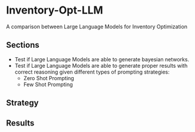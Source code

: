 # Inventory-Opt-LLM
A comparison between Large Language Models for Inventory Optimization

## Sections
- Test if Large Language Models are able to generate bayesian networks.
- Test if Large Language Models are able to generate proper results with correct reasoning given
different types of prompting strategies:
  - Zero Shot Prompting
  - Few Shot Prompting

## Strategy


## Results

